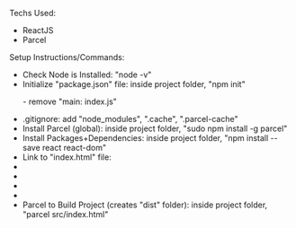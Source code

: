 <p>Techs Used:</p>
   <ul>
     <li>ReactJS</li>
     <li>Parcel</li>
   </ul>
<p>Setup Instructions/Commands:</p>
  <ul>
    <li>Check Node is Installed: "node -v"</li>
    <li>Initialize "package.json" file: inside project folder, "npm init"
      <p>- remove "main: index.js"</p></li>
    <li>.gitignore: add "node_modules", ".cache", ".parcel-cache"</li>
    <li>Install Parcel (global): inside project folder, "sudo npm install -g parcel"</li>
    <li>Install Packages+Dependencies: inside project folder, "npm install --save react react-dom"</li>
    <li>Link to "index.html" file: 
        <li><body></li>
          <li><div id="root"></div></li>
          <li><script type="module" src="index.jsx"></script></li>
        <li></body></li>
        </li>
    <li>Parcel to Build Project (creates "dist" folder): inside project folder, "parcel src/index.html"</li>
  </ul>
